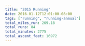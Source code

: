 ```yaml
---
title: "2015 Running"
date: 2016-01-12T12:01:00-08:00
tags: ["running", "running-annual"]
total_miles_run: 269.18
total_runs: 84
total_minutes: 2775
total_ascent_feet: 16972
---
```


<!--more-->
